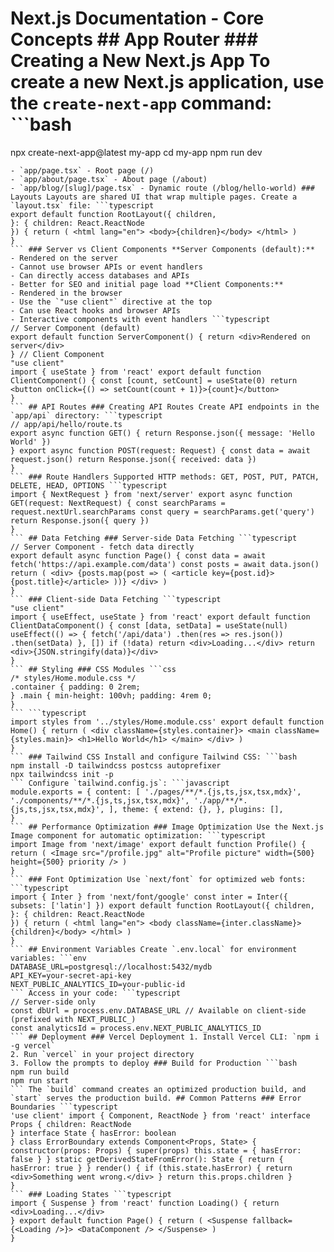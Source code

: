 # Next.js Documentation - Core Concepts ## App Router ### Creating a New Next.js App To create a new Next.js application, use the `create-next-app` command: ```bash
npx create-next-app@latest my-app
cd my-app
npm run dev
``` This creates a new Next.js application with the App Router (default in Next.js 13+). ### File-based Routing Next.js uses file-based routing where:
- `app/page.tsx` - Root page (/)
- `app/about/page.tsx` - About page (/about)
- `app/blog/[slug]/page.tsx` - Dynamic route (/blog/hello-world) ### Layouts Layouts are shared UI that wrap multiple pages. Create a `layout.tsx` file: ```typescript
export default function RootLayout({ children,
}: { children: React.ReactNode
}) { return ( <html lang="en"> <body>{children}</body> </html> )
}
``` ### Server vs Client Components **Server Components (default):**
- Rendered on the server
- Cannot use browser APIs or event handlers
- Can directly access databases and APIs
- Better for SEO and initial page load **Client Components:**
- Rendered in the browser
- Use the `"use client"` directive at the top
- Can use React hooks and browser APIs
- Interactive components with event handlers ```typescript
// Server Component (default)
export default function ServerComponent() { return <div>Rendered on server</div>
} // Client Component
"use client"
import { useState } from 'react' export default function ClientComponent() { const [count, setCount] = useState(0) return <button onClick={() => setCount(count + 1)}>{count}</button>
}
``` ## API Routes ### Creating API Routes Create API endpoints in the `app/api` directory: ```typescript
// app/api/hello/route.ts
export async function GET() { return Response.json({ message: 'Hello World' })
} export async function POST(request: Request) { const data = await request.json() return Response.json({ received: data })
}
``` ### Route Handlers Supported HTTP methods: GET, POST, PUT, PATCH, DELETE, HEAD, OPTIONS ```typescript
import { NextRequest } from 'next/server' export async function GET(request: NextRequest) { const searchParams = request.nextUrl.searchParams const query = searchParams.get('query') return Response.json({ query })
}
``` ## Data Fetching ### Server-side Data Fetching ```typescript
// Server Component - fetch data directly
export default async function Page() { const data = await fetch('https://api.example.com/data') const posts = await data.json() return ( <div> {posts.map(post => ( <article key={post.id}>{post.title}</article> ))} </div> )
}
``` ### Client-side Data Fetching ```typescript
"use client"
import { useEffect, useState } from 'react' export default function ClientDataComponent() { const [data, setData] = useState(null) useEffect(() => { fetch('/api/data') .then(res => res.json()) .then(setData) }, []) if (!data) return <div>Loading...</div> return <div>{JSON.stringify(data)}</div>
}
``` ## Styling ### CSS Modules ```css
/* styles/Home.module.css */
.container { padding: 0 2rem;
} .main { min-height: 100vh; padding: 4rem 0;
}
``` ```typescript
import styles from '../styles/Home.module.css' export default function Home() { return ( <div className={styles.container}> <main className={styles.main}> <h1>Hello World</h1> </main> </div> )
}
``` ### Tailwind CSS Install and configure Tailwind CSS: ```bash
npm install -D tailwindcss postcss autoprefixer
npx tailwindcss init -p
``` Configure `tailwind.config.js`: ```javascript
module.exports = { content: [ './pages/**/*.{js,ts,jsx,tsx,mdx}', './components/**/*.{js,ts,jsx,tsx,mdx}', './app/**/*.{js,ts,jsx,tsx,mdx}', ], theme: { extend: {}, }, plugins: [],
}
``` ## Performance Optimization ### Image Optimization Use the Next.js Image component for automatic optimization: ```typescript
import Image from 'next/image' export default function Profile() { return ( <Image src="/profile.jpg" alt="Profile picture" width={500} height={500} priority /> )
}
``` ### Font Optimization Use `next/font` for optimized web fonts: ```typescript
import { Inter } from 'next/font/google' const inter = Inter({ subsets: ['latin'] }) export default function RootLayout({ children,
}: { children: React.ReactNode
}) { return ( <html lang="en"> <body className={inter.className}>{children}</body> </html> )
}
``` ## Environment Variables Create `.env.local` for environment variables: ```env
DATABASE_URL=postgresql://localhost:5432/mydb
API_KEY=your-secret-api-key
NEXT_PUBLIC_ANALYTICS_ID=your-public-id
``` Access in your code: ```typescript
// Server-side only
const dbUrl = process.env.DATABASE_URL // Available on client-side (prefixed with NEXT_PUBLIC_)
const analyticsId = process.env.NEXT_PUBLIC_ANALYTICS_ID
``` ## Deployment ### Vercel Deployment 1. Install Vercel CLI: `npm i -g vercel`
2. Run `vercel` in your project directory
3. Follow the prompts to deploy ### Build for Production ```bash
npm run build
npm run start
``` The `build` command creates an optimized production build, and `start` serves the production build. ## Common Patterns ### Error Boundaries ```typescript
'use client' import { Component, ReactNode } from 'react' interface Props { children: ReactNode
} interface State { hasError: boolean
} class ErrorBoundary extends Component<Props, State> { constructor(props: Props) { super(props) this.state = { hasError: false } } static getDerivedStateFromError(): State { return { hasError: true } } render() { if (this.state.hasError) { return <div>Something went wrong.</div> } return this.props.children }
}
``` ### Loading States ```typescript
import { Suspense } from 'react' function Loading() { return <div>Loading...</div>
} export default function Page() { return ( <Suspense fallback={<Loading />}> <DataComponent /> </Suspense> )
}
```